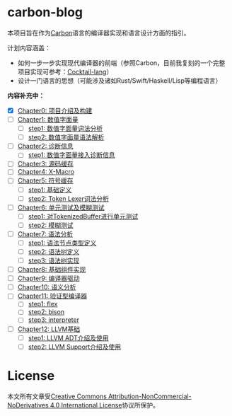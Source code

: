 # carbon-blog

本项目旨在作为[Carbon](https://github.com/carbon-language/carbon-lang)语言的编译器实现和语言设计方面的指引。

计划内容涵盖：

- 如何一步一步实现现代编译器的前端（参照Carbon，目前我复刻的一个完整项目实现可参考：[Cocktail-lang](https://github.com/CanftIn/cocktail-lang)）
- 设计一门语言的思想（可能涉及诸如Rust/Swift/Haskell/Lisp等编程语言）

**内容补充中：**

- [X] [Chapter0: 项目介绍及构建](/blog/chapter0/project_structure/项目介绍及构建.md)
- [ ] [Chapter1: 数值字面量](/blog/chapter1/numeric_literal/数值字面量.md)
  - [ ] [step1: 数值字面量词法分析](/blog/chapter1/numeric_literal/step1_数值字面量词法分析.md)
  - [ ] [step2: 数值字面量语法解析](/blog/chapter1/numeric_literal/step2_数值字面量语法解析.md)
- [ ] [Chapter2: 诊断信息](/blog/chapter2/diagnostic/诊断信息.md)
  - [ ] [step1: 数值字面量接入诊断信息](/blog/chapter2/diagnostic/step1_数值字面量接入诊断信息.md)
- [ ] [Chapter3: 源码缓存](/blog/chapter3/source_buffer/源码缓存.md)
- [ ] [Chapter4: X-Macro](/blog/chapter4/X-Macro/X-Macro.md)
- [ ] [Chapter5: 符号缓存](/blog/chapter5/tokenized_buffer/符号缓存.md)
  - [ ] [step1: 基础定义](/blog/chapter5/tokenized_buffer/step1_基础定义.md)
  - [ ] [step2: Token Lexer词法分析](/blog/chapter5/tokenized_buffer/step2_Token_Lexer词法分析.md)
- [ ] [Chapter6: 单元测试及模糊测试](/blog/chapter6/单元测试及模糊测试介绍.md)
  - [ ] [step1: 对TokenizedBuffer进行单元测试](/blog/chapter6/unittest/对TokenizedBuffer进行单元测试.md)
  - [ ] [step2: 模糊测试](/blog/chapter6/fuzzing/模糊测试.md)
- [ ] [Chapter7: 语法分析](/blog/chapter7/parser/语法分析.md)
  - [ ] [step1: 语法节点类型定义](/blog/chapter7/parser/step1_语法节点类型定义.md)
  - [ ] [step2: 语法树定义](/blog/chapter7/parser/step2_语法树定义.md)
  - [ ] [step3: 语法树实现](/blog/chapter7/parsre/step3_语法树实现.md)
- [ ] [Chapter8: 基础组件实现](/blog/chapter8/common_tools/基础组件实现.md)
- [ ] [Chapter9: 编译器驱动](/blog/chapter9/driver/编译器驱动实现.md)
- [ ] [Chapter10: 语义分析](/blog/chapter10/sema/语义分析.md)
- [ ] [Chapter11: 验证型编译器](/blog/chatper11/experimental/验证型编译器.md)
  - [ ] [step1: flex](/blog/chapter11/experimental/step1_flex.md)
  - [ ] [step2: bison](/blog/chapter11/experimental/step2_bison.md)
  - [ ] [step3: interpreter](/blog/chapter11/experimental/step3_interpreter.md)
- [ ] [Chapter12: LLVM基础](/blog/chapter12/llvm/LLVM基础.md)
  - [ ] [step1: LLVM ADT介绍及使用](/blog/chapter12/llvm/step1_LLVM_ADT介绍及使用.md)
  - [ ] [step2: LLVM Support介绍及使用](/blog/chapter12/llvm/step2_LLVM_Support介绍及使用.md)

# License

本文所有文章受[Creative Commons Attribution-NonCommercial-NoDerivatives 4.0 International License](https://creativecommons.org/licenses/by-nc-nd/4.0/)协议所保护。
